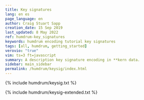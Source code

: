 ```yaml
---
title: Key signatures
lang: en es
page_language: en
author: Craig Stuart Sapp
creation_date: 15 Sep 2019
last_updated: 8 May 2022
ref: humdrum-key_signatures
keywords: humdrum encoding tutorial key signatures
tags: [all, humdrum, getting_started]
verovio: "true"
vim: ts=3 ft=javascript
summary: A description key signature encoding in **kern data.
sidebar: main_sidebar
permalink: /humdrum/keysig/index.html
---
```


{% include humdrum/keysig.txt %}

{% include humdrum/keysig-extended.txt %}

